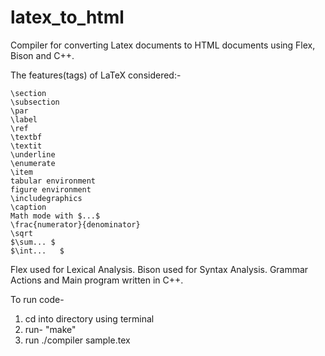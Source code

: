 # latex_to_html
Compiler for converting Latex documents to HTML documents using Flex, Bison and C++. 

The features(tags) of LaTeX considered:-
    
    \section
    \subsection
    \par
    \label
    \ref
    \textbf
    \textit
    \underline
    \enumerate
    \item
    tabular environment
    figure environment
    \includegraphics
    \caption
    Math mode with $...$
    \frac{numerator}{denominator}
    \sqrt
    $\sum... $
    $\int...   $

Flex used for Lexical Analysis.
Bison used for Syntax Analysis.
Grammar Actions and Main program written in C++.

To run code-
1. cd into directory using terminal
2. run- "make"
3. run ./compiler sample.tex
